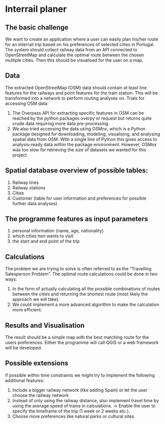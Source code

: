 # Interrail planer

## The basic challenge
We want to create an application where a user can easily plan his/her route for an interrail trip based on his preferences of selected cities in Portugal.
The system should collect railway data from an API connected to OpenStreetMap and calculate the optimal route between the chosen multiple cities. Then this should be visualised for the user on a map.

## Data
The extracted OpenStreetMap (OSM) data should contain at least line features for the railways and point features for the train station. This will be transformed into a network to perform routing analyses on.
Trials for accessing OSM data:
1)	The Overpass API for extracting specific features in OSM can be reached by the python packages overpy or request  but returns quite crude data requiring more data pre-processing.
2)	We also tried accessing the data using OSMnx, which is a Python package designed for downloading, modeling, visualising, and analysing spatial data from OSM. With a single line of Python this gives access to analysis-ready data within the package environment. However, OSMnx was too slow for retrieving the size of datasets we wanted for this project.

## Spatial database overview of possible tables: 
1)	Railway lines
2)	Railway stations
3)	Cities
4)	Customer (table for user information and preferences for possible further data analyses)
 
## The programme features as input parameters
1)	personal information (name, age, nationality)
2)	which cities hen wants to visit 
3)	the start and end point of the trip

## Calculations
The problem we are trying to solve is often referred to as the “Travelling Salesperson Problem”. The optimal route calculations could be done in two ways:
1)	In the form of actually calculating all the possible combinations of routes between the cities and returning the shortest route (most likely the approach we will take).
2)	We could implement a more advanced algorithm to make the calculation more efficient.

## Results and Visualisation
The result should be a simple map with the best matching route for the users preferences. Either the programme will call QGIS or a web framework will be developed. 

## Possible extensions
If possible within time constraints we might try to implement the following additional features:
1)	Include a bigger railway network (like adding Spain) or let the user choose the railway network
1)	Instead of only using the railway distance, also implement travel time by using the average speed of trains in calculations.
→ Enable the user to specify the timeframe of the trip (1 week or 2 weeks etc.).
2)	Choose more preferences like natural parks or cultural sites.
 

